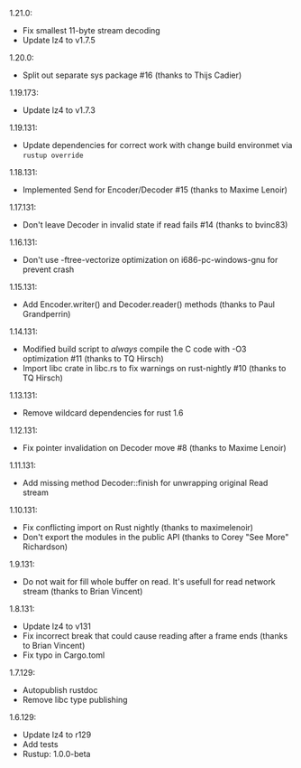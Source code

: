 1.21.0:

 * Fix smallest 11-byte stream decoding
 * Update lz4 to v1.7.5

1.20.0:

 * Split out separate sys package #16 (thanks to Thijs Cadier)

1.19.173:

 * Update lz4 to v1.7.3

1.19.131:

 * Update dependencies for correct work with change build environmet via `rustup override`

1.18.131:

 * Implemented Send for Encoder/Decoder #15 (thanks to Maxime Lenoir)

1.17.131:

 * Don't leave Decoder in invalid state if read fails #14 (thanks to bvinc83)

1.16.131:

 * Don't use -ftree-vectorize optimization on i686-pc-windows-gnu for prevent crash

1.15.131:

 * Add Encoder.writer() and Decoder.reader() methods (thanks to Paul Grandperrin)

1.14.131:

 * Modified build script to *always* compile the C code with -O3 optimization #11 (thanks to TQ Hirsch)
 * Import libc crate in libc.rs to fix warnings on rust-nightly #10 (thanks to TQ Hirsch)

1.13.131:

 * Remove wildcard dependencies for rust 1.6

1.12.131:

 * Fix pointer invalidation on Decoder move #8 (thanks to Maxime Lenoir)

1.11.131:

 * Add missing method Decoder::finish for unwrapping original Read stream

1.10.131:

 * Fix conflicting import on Rust nightly (thanks to maximelenoir)
 * Don't export the modules in the public API (thanks to Corey "See More" Richardson)

1.9.131:

 * Do not wait for fill whole buffer on read. It's usefull for read network stream (thanks to Brian Vincent)

1.8.131:

 * Update lz4 to v131
 * Fix incorrect break that could cause reading after a frame ends (thanks to Brian Vincent)
 * Fix typo in Cargo.toml

1.7.129:

 * Autopublish rustdoc
 * Remove libc type publishing

1.6.129:

 * Update lz4 to r129
 * Add tests
 * Rustup: 1.0.0-beta

